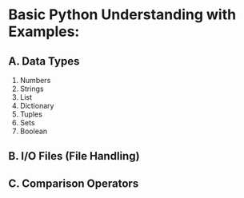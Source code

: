 # Basic Python Understanding with Examples:

## A. Data Types
1. Numbers
2. Strings
3. List
4. Dictionary
5. Tuples
6. Sets
7. Boolean

## B. I/O Files (File Handling)

## C. Comparison Operators